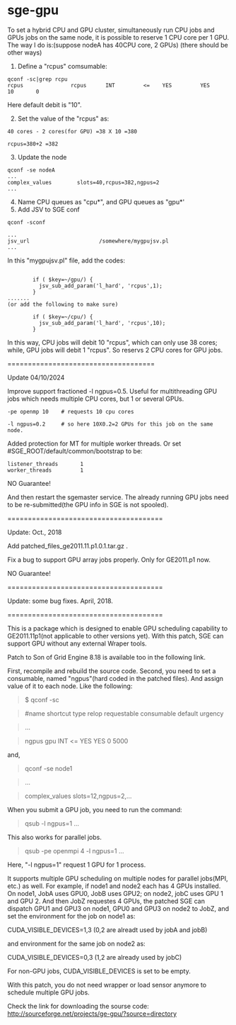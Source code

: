 # sge-gpu
To set a hybrid CPU and GPU cluster, simultaneously run CPU jobs and GPUs jobs on the same node, it is possible to reserve 1 CPU core per 1 GPU.
The way I do is:(suppose nodeA has 40CPU core, 2 GPUs) (there should be other ways)

1. Define a "rcpus" comsumable:

```
qconf -sc|grep rcpu
rcpus               rcpus      INT         <=    YES         YES        10       0
```
Here default debit is "10".

2. Set the value of the "rcpus" as:
```
40 cores - 2 cores(for GPU) =38 X 10 =380

rcpus=380+2 =382

```
3. Update the node
```
qconf -se nodeA
...
complex_values        slots=40,rcpus=382,ngpus=2
...
```
4. Name CPU queues as "cpu*", and GPU queues as "gpu*'
5. Add JSV to SGE conf
```
qconf -sconf

...
jsv_url                      /somewhere/mygpujsv.pl
...
```
In this "mygpujsv.pl" file, add the codes:
```

        if ( $key=~/gpu/) {
          jsv_sub_add_param('l_hard', 'rcpus',1);
        }
.......
(or add the following to make sure)

        if ( $key=~/cpu/) {
          jsv_sub_add_param('l_hard', 'rcpus',10);
        }
```
In this way, CPU jobs will debit 10 "rcpus", which can only use 38 cores; while, GPU jobs will debit 1 "rcpus". So reservs 2 CPU cores for GPU jobs.

====================================

Update 04/10/2024

Improve support fractioned -l ngpus=0.5. Useful for multithreading GPU jobs which needs multiple CPU cores, but 1 or several GPUs.

```
-pe openmp 10    # requests 10 cpu cores

-l ngpus=0.2     # so here 10X0.2=2 GPUs for this job on the same node.
```

Added protection for MT for multiple worker threads. Or set #SGE_ROOT/default/common/bootstrap to be:

```
listener_threads       1
worker_threads         1
```

NO Guarantee!



And then restart the sgemaster service. The already running GPU jobs need to be re-submitted(the GPU info in SGE is not spooled).

======================================

Update: Oct., 2018 

Add patched_files_ge2011.11.p1.0.1.tar.gz .

Fix a bug to support GPU array jobs properly. Only for GE2011.p1 now.

NO Guarantee!

======================================

Update: some bug fixes. April, 2018.

======================================

This is a package which is designed to enable GPU scheduling capability to GE2011.11p1(not applicable to other versions yet). With this patch, SGE can support GPU without any external Wraper tools.

Patch to Son of Grid Engine 8.18 is available too in the following link.

First, recompile and rebuild the source code. Second, you need to set a consumable, named "ngpus"(hard coded in the patched files). And assign value of it to each node. Like the following:

>$ qconf -sc

>#name               shortcut   type        relop requestable consumable default  urgency 

> ...

> ngpus               gpu        INT         <=    YES         YES        0        5000

>


and,

> qconf -se node1

> ...

> complex_values        slots=12,ngpus=2,...


When you submit a GPU job, you need to run the command:

>qsub -l ngpus=1 ...

This also works for parallel jobs.

>qsub -pe openmpi 4 -l ngpus=1 ...


Here, "-l ngpus=1" request 1 GPU for 1 process.

It supports multiple GPU scheduling on multiple nodes for parallel jobs(MPI, etc.) as well. For example, if node1 and node2 each has 4 GPUs installed. On node1, JobA uses GPU0, JobB uses GPU2; on node2, jobC uses GPU 1 and GPU 2. And then JobZ requestes 4 GPUs, the patched SGE can dispatch GPU1 and GPU3 on node1, GPU0 and GPU3 on node2 to JobZ, and set the environment for the job on node1 as:

CUDA_VISIBLE_DEVICES=1,3  (0,2 are alreadt used by jobA and jobB)

and environment for the same job on node2 as:

CUDA_VISIBLE_DEVICES=0,3  (1,2 are already used by jobC)

For non-GPU jobs, CUDA_VISIBLE_DEVICES is set to be empty.

With this patch, you do not need wrapper or load sensor anymore to schedule multiple GPU jobs.

Check the link for downloading the sourse code: http://sourceforge.net/projects/ge-gpu/?source=directory


